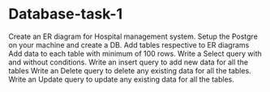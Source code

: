 # Database-task-1
Create an ER diagram for Hospital management system.
Setup the Postgre on your machine and create a DB.
Add tables respective to ER diagrams 
Add data to each table with minimum of 100 rows. 
Write a Select query with and without conditions. 
Write an insert query to add new data for all the tables 
Write an Delete query to delete any existing data for all the tables. 
Write an Update query to update any existing data for all the tables.

